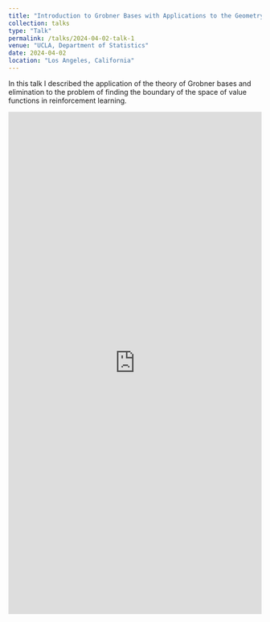 ```yaml
---
title: "Introduction to Grobner Bases with Applications to the Geometry of Value Functions"
collection: talks
type: "Talk"
permalink: /talks/2024-04-02-talk-1
venue: "UCLA, Department of Statistics"
date: 2024-04-02
location: "Los Angeles, California"
---
```


In this talk I described the application of the theory of Grobner bases and elimination to the problem of finding the boundary of the space of value functions in reinforcement learning.

<iframe src="https://ryan-a-anderson.github.io/files/talk_value_function_042024.pdf" width="100%" height="1000px" style="border: none;">
    This browser does not support PDFs. Please download the PDF to view it: <a href="https://ryan-a-anderson.github.io/files/talk_value_function_042024.pdf">Download PDF</a>
</iframe>

